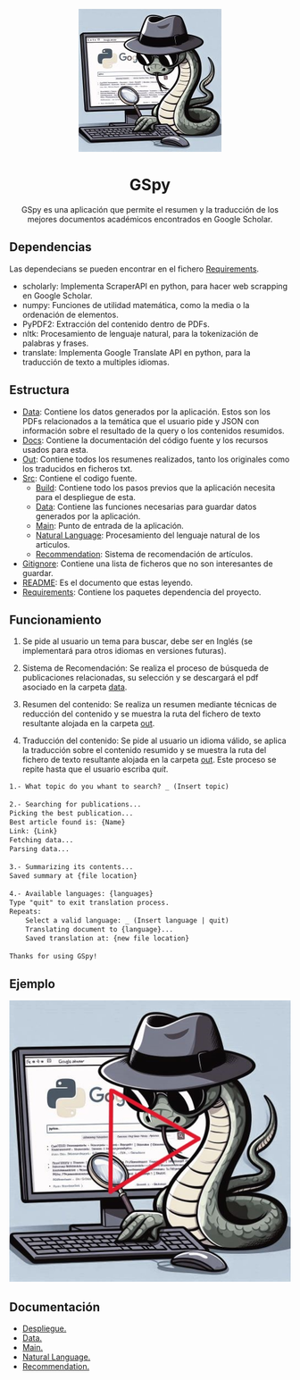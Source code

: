 <div align='center'>

![GSpy](/docs/img/GSpy256.jpg)

# GSpy

GSpy es una aplicación que permite el resumen y la traducción de los mejores documentos académicos encontrados en Google Scholar.

</div>

## Dependencias

Las dependecians se pueden encontrar en el fichero [Requirements](requirements.txt).

* scholarly: Implementa ScraperAPI en python, para hacer web scrapping en Google Scholar.
* numpy: Funciones de utilidad matemática, como la media o la ordenación de elementos.
* PyPDF2: Extracción del contenido dentro de PDFs.
* nltk: Procesamiento de lenguaje natural, para la tokenización de palabras y frases.
* translate: Implementa Google Translate API en python, para la traducción de texto a multiples idiomas.

## Estructura

* [Data](data): Contiene los datos generados por la aplicación. Estos son los PDFs relacionados a la temática que el usuario pide y JSON con información sobre el resultado de la query o los contenidos resumidos.
* [Docs](docs): Contiene la documentación del código fuente y los recursos usados para esta.
* [Out](out): Contiene todos los resumenes realizados, tanto los originales como los traducidos en ficheros txt.
* [Src](src): Contiene el codigo fuente.
    * [Build](src/build.py): Contiene todo los pasos previos que la aplicación necesita para el despliegue de esta.
    * [Data](src/data.py): Contiene las funciones necesarias para guardar datos generados por la aplicación.
    * [Main](src/main.py): Punto de entrada de la aplicación.
    * [Natural Language](src/natural_language.py): Procesamiento del lenguaje natural de los articulos.
    * [Recommendation](src/recommendation.py): Sistema de recomendación de artículos.
* [Gitignore](.gitignore): Contiene una lista de ficheros que no son interesantes de guardar.
* [README](README.md): Es el documento que estas leyendo.
* [Requirements](requirements): Contiene los paquetes dependencia del proyecto.

## Funcionamiento

1. Se pide al usuario un tema para buscar, debe ser en Inglés (se implementará para otros idiomas en versiones futuras).

2. Sistema de Recomendación: Se realiza el proceso de búsqueda de publicaciones relacionadas, su selección y se descargará el pdf asociado en la carpeta [data](data).

3. Resumen del contenido: Se realiza un resumen mediante técnicas de reducción del contenido y se muestra la ruta del fichero de texto resultante alojada en la carpeta [out](out).

4. Traducción del contenido: Se pide al usuario un idioma válido, se aplica la traducción sobre el contenido resumido y se muestra la ruta del fichero de texto resultante alojada en la carpeta [out](out). Este proceso se repite hasta que el usuario escriba *quit*.

```console
1.- What topic do you whant to search? _ (Insert topic)

2.- Searching for publications...
Picking the best publication...
Best article found is: {Name}
Link: {Link}
Fetching data...
Parsing data...

3.- Summarizing its contents...
Saved summary at {file location}

4.- Available languages: {languages}
Type "quit" to exit translation process.
Repeats:
    Select a valid language: _ (Insert language | quit)
    Translating document to {language}...
    Saved translation at: {new file location}

Thanks for using GSpy!
```

## Ejemplo

<div align='center'>

[![Ejemplo](/docs/img/GSpy512Play.jpg)](docs/video/example.mkv)

</div>

## Documentación

* [Despliegue.](docs/src/build.md)
* [Data.](docs/src/data.md)
* [Main.](docs/src/main.md)
* [Natural Language.](docs/src/natural_language.md)
* [Recommendation.](docs/src/recommendation.md)
